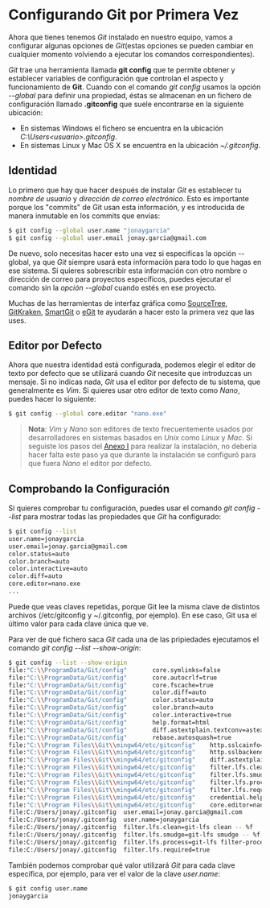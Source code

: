# Configurando Git por Primera Vez

Ahora que tienes tenemos _Git_ instalado en nuestro equipo, vamos a configurar algunas opciones de _Git_(estas opciones se pueden cambiar en cualquier momento volviendo a ejecutar los comandos correspondientes).

_Git_ trae una herramienta llamada __git config__ que te permite obtener y establecer variables de configuración que controlan el aspecto y funcionamiento de __Git__. Cuando con el comando _git config_ usamos la opción _--global_ para definir una propiedad, éstas se almacenan en un fichero de configuración llamado __.gitconfig__ que suele encontrarse en la siguiente ubicación:

* En sistemas Windows el fichero se encuentra en la ubicación _C:\Users\<usuario>\.gitconfig_.
* En sistemas Linux y Mac OS X se encuentra en la ubicación _~/.gitconfig_.

## Identidad

Lo primero que hay que hacer después de instalar _Git_ es establecer tu _nombre de usuario_ y _dirección de correo electrónico_. Esto es importante porque los "commits" de Git usan esta información, y es introducida de manera inmutable en los commits que envías:

```bash
$ git config --global user.name "jonaygarcia"
$ git config --global user.email jonay.garcia@gmail.com
```

De nuevo, solo necesitas hacer esto una vez si especificas la opción --global, ya que _Git_ siempre usará esta información para todo lo que hagas en ese sistema. Si quieres sobrescribir esta información con otro nombre o dirección de correo para proyectos específicos, puedes ejecutar el comando sin la _opción --global_ cuando estés en ese proyecto.

Muchas de las herramientas de interfaz gráfica como [SourceTree](https://www.sourcetreeapp.com/), [GitKraken](https://www.gitkraken.com/), [SmartGit](http://www.syntevo.com/smartgit/) o [eGit](http://www.eclipse.org/egit/) te ayudarán a hacer esto la primera vez que las uses.

## Editor por Defecto

Ahora que nuestra identidad está configurada, podemos elegir el editor de texto por defecto que se utilizará cuando _Git_ necesite que introduzcas un mensaje. Si no indicas nada, _Git_ usa el editor por defecto de tu sistema, que generalmente es _Vim_. Si quieres usar otro editor de texto como _Nano_, puedes hacer lo siguiente:

```bash
$ git config --global core.editor "nano.exe"
```

> __Nota__: _Vim_ y _Nano_ son editores de texto frecuentemente usados por desarrolladores en sistemas basados en _Unix_ como _Linux_ y _Mac_. Si seguiste los pasos del [Anexo I](/anexos/anexo_i.md) para realizar la instalación, no debería hacer falta este paso ya que durante la instalación se configuró para que fuera _Nano_ el editor por defecto.

## Comprobando la Configuración

Si quieres comprobar tu configuración, puedes usar el comando _git config --list_ para mostrar todas las propiedades que _Git_ ha configurado:

```bash
$ git config --list
user.name=jonaygarcia
user.email=jonay.garcia@gmail.com
color.status=auto
color.branch=auto
color.interactive=auto
color.diff=auto
core.editor=nano.exe
...
```

Puede que veas claves repetidas, porque Git lee la misma clave de distintos archivos (/etc/gitconfig y ~/.gitconfig, por ejemplo). En ese caso, Git usa el último valor para cada clave única que ve.

Para ver de qué fichero saca _Git_ cada una de las pripiedades ejecutamos el comando _git config --list --show-origin_:

```bash
$ git config --list --show-origin
file:"C:\\ProgramData/Git/config"       core.symlinks=false
file:"C:\\ProgramData/Git/config"       core.autocrlf=true
file:"C:\\ProgramData/Git/config"       core.fscache=true
file:"C:\\ProgramData/Git/config"       color.diff=auto
file:"C:\\ProgramData/Git/config"       color.status=auto
file:"C:\\ProgramData/Git/config"       color.branch=auto
file:"C:\\ProgramData/Git/config"       color.interactive=true
file:"C:\\ProgramData/Git/config"       help.format=html
file:"C:\\ProgramData/Git/config"       diff.astextplain.textconv=astextplain
file:"C:\\ProgramData/Git/config"       rebase.autosquash=true
file:"C:\\Program Files\\Git\\mingw64/etc/gitconfig"    http.sslcainfo=C:/Program Files/Git/mingw64/ssl/certs/ca-bundle.crt
file:"C:\\Program Files\\Git\\mingw64/etc/gitconfig"    http.sslbackend=openssl
file:"C:\\Program Files\\Git\\mingw64/etc/gitconfig"    diff.astextplain.textconv=astextplain
file:"C:\\Program Files\\Git\\mingw64/etc/gitconfig"    filter.lfs.clean=git-lfs clean -- %f
file:"C:\\Program Files\\Git\\mingw64/etc/gitconfig"    filter.lfs.smudge=git-lfs smudge -- %f
file:"C:\\Program Files\\Git\\mingw64/etc/gitconfig"    filter.lfs.process=git-lfs filter-process
file:"C:\\Program Files\\Git\\mingw64/etc/gitconfig"    filter.lfs.required=true
file:"C:\\Program Files\\Git\\mingw64/etc/gitconfig"    credential.helper=manager
file:"C:\\Program Files\\Git\\mingw64/etc/gitconfig"    core.editor=nano.exe
file:C:/Users/jonay/.gitconfig  user.email=jonay.garcia@gmail.com
file:C:/Users/jonay/.gitconfig  user.name=jonaygarcia
file:C:/Users/jonay/.gitconfig  filter.lfs.clean=git-lfs clean -- %f
file:C:/Users/jonay/.gitconfig  filter.lfs.smudge=git-lfs smudge -- %f
file:C:/Users/jonay/.gitconfig  filter.lfs.process=git-lfs filter-process
file:C:/Users/jonay/.gitconfig  filter.lfs.required=true
```

También podemos comprobar qué valor utilizará _Git_ para cada clave específica, por ejemplo, para ver el valor de la clave _user.name_:

```bash
$ git config user.name
jonaygarcia
```
